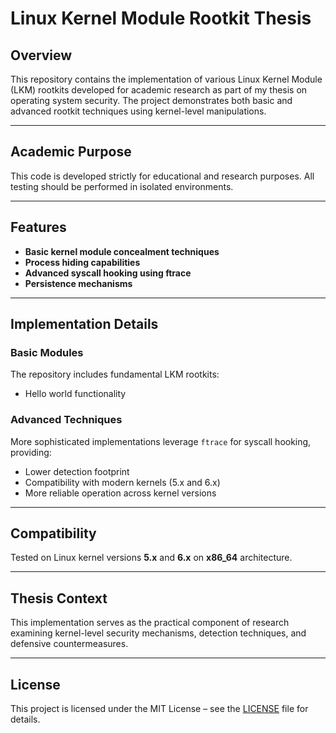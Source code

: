 # Linux Kernel Module Rootkit Thesis

## Overview

This repository contains the implementation of various Linux Kernel Module (LKM) rootkits developed for academic research as part of my thesis on operating system security. The project demonstrates both basic and advanced rootkit techniques using kernel-level manipulations.

---

## Academic Purpose

This code is developed strictly for educational and research purposes. All testing should be performed in isolated environments.

---

## Features

- **Basic kernel module concealment techniques**
- **Process hiding capabilities**
- **Advanced syscall hooking using ftrace**
- **Persistence mechanisms**

---

## Implementation Details

### Basic Modules

The repository includes fundamental LKM rootkits:

- Hello world functionality

### Advanced Techniques

More sophisticated implementations leverage `ftrace` for syscall hooking, providing:

- Lower detection footprint
- Compatibility with modern kernels (5.x and 6.x)
- More reliable operation across kernel versions


---

## Compatibility

Tested on Linux kernel versions **5.x** and **6.x** on **x86_64** architecture.

---

## Thesis Context

This implementation serves as the practical component of research examining kernel-level security mechanisms, detection techniques, and defensive countermeasures.

---

## License

This project is licensed under the MIT License – see the [LICENSE](LICENSE) file for details.


